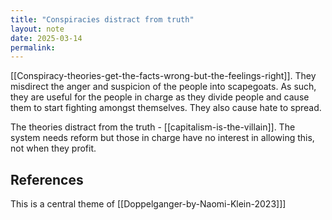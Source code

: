 ```yaml
---
title: "Conspiracies distract from truth"
layout: note
date: 2025-03-14
permalink:
---
```


[[Conspiracy-theories-get-the-facts-wrong-but-the-feelings-right]]. They misdirect the anger and suspicion of the people into scapegoats. As such, they are useful for the people in charge as they divide people and cause them to start fighting amongst themselves. They also cause hate to spread. 

The theories distract from the truth - [[capitalism-is-the-villain]]. The system needs reform but those in charge have no interest in allowing this, not when they profit. 

## References

This is a central theme of [[Doppelganger-by-Naomi-Klein-2023]]]